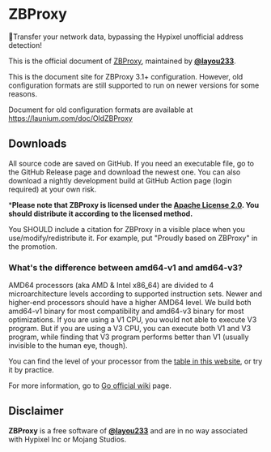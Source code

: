 # ZBProxy

🚀Transfer your network data, bypassing the Hypixel unofficial address detection!  

This is the official document of [ZBProxy](https://github.com/layou233/ZBProxy), maintained by **[@layou233](https://github.com/layou233)**.

This is the document site for ZBProxy 3.1+ configuration.
However, old configuration formats are still supported to run on newer versions for some reasons.

Document for old configuration formats are available at https://launium.com/doc/OldZBProxy

## Downloads
All source code are saved on GitHub. If you need an executable file, go to the GitHub Release page and download the newest one. You can also download a nightly development build at GitHub Action page (login required) at your own risk.

***Please note that ZBProxy is licensed under the [Apache License 2.0](https://github.com/layou233/ZBProxy/blob/master/LICENSE). You should distribute it according to the licensed method.**

You SHOULD include a citation for ZBProxy in a visible place when you use/modify/redistribute it. For example, put "Proudly based on ZBProxy" in the promotion.

### What's the difference between amd64-v1 and amd64-v3?
AMD64 processors (aka AMD & Intel x86_64) are divided to 4 microarchitecture levels according to supported instruction sets. Newer and higher-end processors should have a higher AMD64 level. We build both amd64-v1 binary for most compatibility and amd64-v3 binary for most optimizations. If you are using a V1 CPU, you would not able to execute V3 program. But if you are using a V3 CPU, you can execute both V1 and V3 program, while finding that V3 program performs better than V1 (usually invisible to the human eye, though).

You can find the level of your processor from the [table in this website](https://xanmod.org/#:~:text=x86%2D64%20psABI%20level%20reference%20%5B%20download%20check%20script), or try it by practice.

For more information, go to [Go official wiki](https://go.dev/wiki/MinimumRequirements#amd64) page.


## Disclaimer
**ZBProxy** is a free software of **[@layou233](https://github.com/layou233)** and are in no way associated with Hypixel Inc or Mojang Studios.
